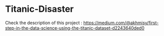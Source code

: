 # Titanic-Disaster

Check the description of this project : https://medium.com/@akhmisy/first-step-in-the-data-science-using-the-titanic-dataset-d2243640ded0
